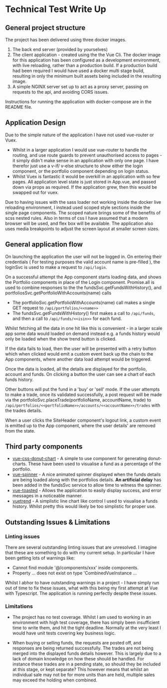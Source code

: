 # Technical Test Write Up

## General project structure

The project has been delivered using three docker images.

1. The back end server (provided by yourselves)
1. The client application - created using the the Vue Cli. The docker image for this application has been configured as a development environment, with live reloading, rather than a production build. If a production build had been required I would have used a docker multi stage build, resulting in only the minimum built assets being included in the resulting image.
1. A simple NGINX server set up to act as a proxy server, passing on requests to the api, and avoiding CORS issues.

Instructions for running the application with docker-compose are in the README file.

## Application Design

Due to the simple nature of the application I have not used vue-router or Vuex.

- Whilst in a larger application I would use vue-router to handle the routing, and use route guards to prevent unauthorised access to pages - it simply didn't make sense in an application with only one page. I have therefor just use a v-if/ v-else structure to show either the login component, or the portfolio component depending on login status.
- Whilst Vuex is fantastic it would be overkill in an application with so few pages. All application level state is just stored in App.vue, and passed down via props as required. If the application grew, then this would be swapped out for vuex.

Due to having issues with the sass loader not working inside the docker live reloading environment, I instead used scoped style sections inside the single page components. The scoped nature brings some of the benefits of scss nested rules. Also in terms of css I have assumed that a modern browser will be used, and flex box will be available. The application also uses media breakpoints to adjust the screen layout at smaller screen sizes.

## General application flow

On launching the application the user will not be logged in. On entering their credentials ( For testing purposes the valid account name is pre-filled ), the loginSvc is used to make a request to `/api/login`.

On a successful attempt the App component starts loading data, and shows the Portfolio components in place of the Login component. Promise.all is used to combine responses to the the fundsSvc.getFundsWithHistory(), and portfoliosSvc.getPortfolioWithAccounts(name) calls

- The portfolioSvc.getPortfolioWithAccounts(name) call makes a single GET request to `/api/portfolios/<<name>>`
- The fundsSvc.getFundsWithHistory() first makes a call to `/api/funds`, and then a call to `/api/funds/<<isin>>` for each fund.

Whilst fetching all the data in one hit like this is convenient - in a larger scale app some data would loaded on demand instead e.g. a funds history would only be loaded when the show trend button is clicked.

If the data fails to load, then the user will be presented with a retry button which when clicked would emit a custom event back up the chain to the App components, where another data load attempt would be triggered.

Once the data is loaded, all the details are displayed for the portfolio, account and funds. On clicking a button the user can see a chart of each funds history.

Other buttons will put the fund in a 'buy' or 'sell' mode. If the user attempts to make a trade, once its validated successfully, a post request will be made via the portfolioSvc.placeTrade(portfolioName, accountName, trade) to `/api/portfolios/<<portfolioName>>/accounts/<<accountName>>/trades` with the trades details.

When a user clicks the SiteHeader component's logout link, a custom event is emitted up to the App component, where the user details' are removed from the state.

## Third party components

- [vue-css-donut-chart](https://www.npmjs.com/package/vue-css-donut-chart) - A simple to use component for generating donut-charts. These have been used to visualise a fund as a percentage of the portfolio.
- [vue-spinner](https://www.npmjs.com/package/vue-spinner) - A nice animated spinner displayed when the funds details are being loaded along with the portfolios details. **An artificial delay** has been added in the fundsSvc service to allow time to witness the spinner.
- [vue-toasted](https://www.npmjs.com/package/vue-toasted) - Allows the application to easily display success, and error messages in a noticeable manner.
- [vuetrend](https://cinwell.com/vue-trend/?ref=madewithvuejs.com) - A simplistic line chart like control I used to visualise a funds history. Whilst pretty this would likely be too simplistic for proper use.

## Outstanding Issues & Limitations

### Linting issues

There are several outstanding linting issues that are unresolved. I imagine that these are something to do with my current setup. In particular I have been getting lots of warnings like:

- Cannot find module '@/components/xxx' inside components.
- Property ... does not exist on type 'CombinedVueInstance ...

Whilst I abhor to have outstanding warnings in a project - I have simply run out of time to fix these issues, what with this being my first attempt at Vue with Typescript. The application is running perfectly despite these issues.

### Limitations

- The project has no test coverage. Whilst I am used to working in an environment with high test coverage, there has simply been insufficient time to write them, and hit the tight deadline. Normally at the very least I would have unit tests covering key business logic.

- When buying or selling funds, the requests are posted off, and responses are being returned successfully. The trades are not being merged into the displayed funds details however. This is largely due to a lack of domain knowledge on how these should be handled. For instance these trades are in a pending state, so should they be included at this stage, or kept separate? This however means that whilst an individual sale may not be for more units than are held, multiple sales may exceed the holding when combined.
